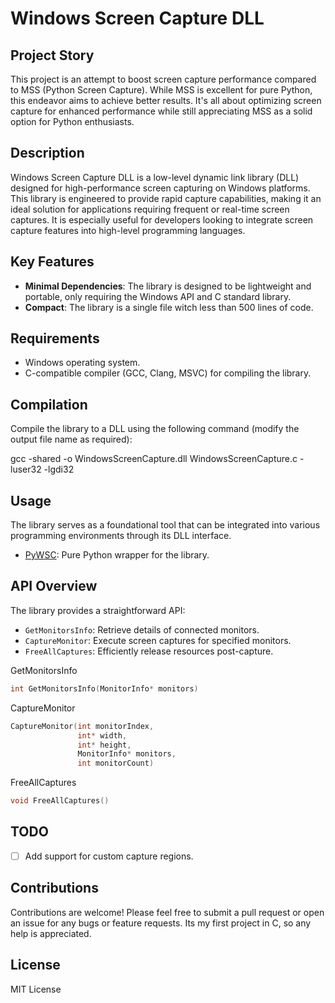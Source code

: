 # Windows Screen Capture DLL

## Project Story
This project is an attempt to boost screen capture performance compared to MSS (Python Screen Capture).
While MSS is excellent for pure Python, this endeavor aims to achieve better results. It's all about optimizing screen capture for enhanced performance while still appreciating MSS as a solid option for Python enthusiasts.

## Description
Windows Screen Capture DLL is a low-level dynamic link library (DLL) designed for high-performance screen capturing on Windows platforms. This library is engineered to provide rapid capture capabilities, making it an ideal solution for applications requiring frequent or real-time screen captures. It is especially useful for developers looking to integrate screen capture features into high-level programming languages.

## Key Features
- **Minimal Dependencies**: The library is designed to be lightweight and portable, only requiring the Windows API and C standard library.
- **Compact**: The library is a single file witch less than 500 lines of code.

## Requirements
- Windows operating system.
- C-compatible compiler (GCC, Clang, MSVC) for compiling the library.

## Compilation
Compile the library to a DLL using the following command (modify the output file name as required):

gcc -shared -o WindowsScreenCapture.dll WindowsScreenCapture.c -luser32 -lgdi32

## Usage
The library serves as a foundational tool that can be integrated into various programming environments through its DLL interface.
- [PyWSC](): Pure Python wrapper for the library.



## API Overview
The library provides a straightforward API:
- `GetMonitorsInfo`: Retrieve details of connected monitors.
- `CaptureMonitor`: Execute screen captures for specified monitors.
- `FreeAllCaptures`: Efficiently release resources post-capture.

GetMonitorsInfo
```c
int GetMonitorsInfo(MonitorInfo* monitors)
```
CaptureMonitor
```c
CaptureMonitor(int monitorIndex,
               int* width,
               int* height,
               MonitorInfo* monitors,
               int monitorCount)
```

FreeAllCaptures
```c
void FreeAllCaptures()
```

## TODO
- [ ] Add support for custom capture regions.

## Contributions
Contributions are welcome! Please feel free to submit a pull request or open an issue for any bugs or feature requests.
Its my first project in C, so any help is appreciated.

## License
MIT License

